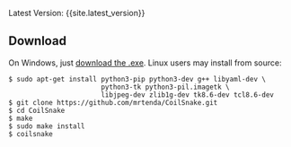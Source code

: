 <span class="topright">Latest Version: {{site.latest_version}}</span>

## Download 

On Windows, just [download the .exe]({{site.windows_download_url}}). Linux users may install from source:

    $ sudo apt-get install python3-pip python3-dev g++ libyaml-dev \
                           python3-tk python3-pil.imagetk \
                           libjpeg-dev zlib1g-dev tk8.6-dev tcl8.6-dev
    $ git clone https://github.com/mrtenda/CoilSnake.git
    $ cd CoilSnake
    $ make
    $ sudo make install
    $ coilsnake
